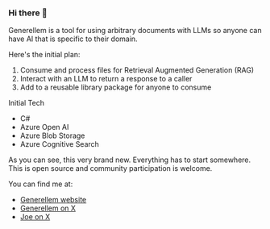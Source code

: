 ### Hi there 👋

Generellem is a tool for using arbitrary documents with LLMs so anyone can have AI that is specific to their domain.

Here's the initial plan:

1. Consume and process files for Retrieval Augmented Generation (RAG)
2. Interact with an LLM to return a response to a caller
3. Add to a reusable library package for anyone to consume

Initial Tech

* C#
* Azure Open AI
* Azure Blob Storage
* Azure Cognitive Search

As you can see, this very brand new. Everything has to start somewhere. This is open source and community participation is welcome.

You can find me at:

* [Generellem website](https://generellem.ai/)
* [Generellem on X](https://twitter.com/generellem)
* [Joe on X](https://twitter.com/JoeMayo)
